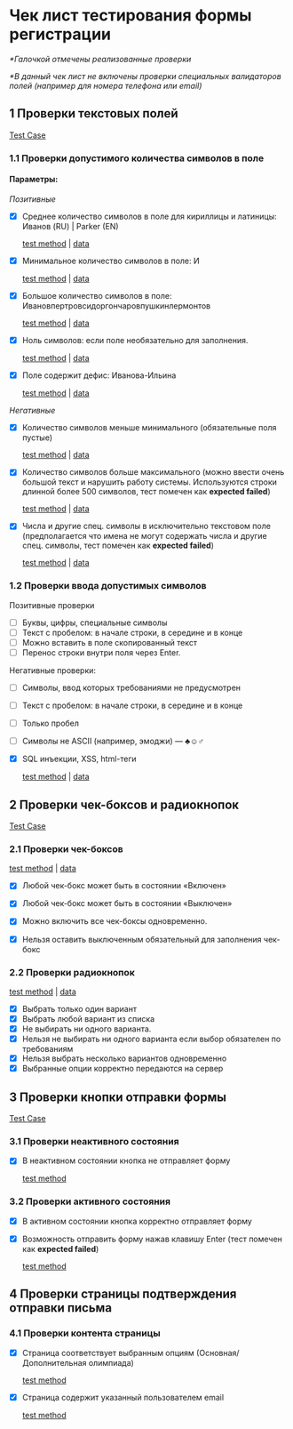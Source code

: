 # Чек лист тестирования формы регистрации

*\*Галочкой отмечены реализованные проверки*

*\*В данный чек лист не включены проверки специальных валидаторов полей (например для номера телефона или email)*

## 1 Проверки текстовых полей

[Test Case](https://github.com/kosdmit/Cy_test_task/blob/db9c1bd1dd2cff190610bc40f7c5ab513afbcf23/tests/test_registration_page.py#L80-L129)

### 1.1 Проверки допустимого количества символов в поле

#### Параметры:

_Позитивные_

- [x] Среднее количество символов в поле для кириллицы и латиницы: Иванов (RU) | Parker (EN)

  [test method](https://github.com/kosdmit/Cy_test_task/blob/db9c1bd1dd2cff190610bc40f7c5ab513afbcf23/tests/test_registration_page.py#L88-L91)
| [data](https://github.com/kosdmit/Cy_test_task/blob/db9c1bd1dd2cff190610bc40f7c5ab513afbcf23/tests/data.py#L54-L88)

- [x] Минимальное количество символов в поле: И

  [test method](https://github.com/kosdmit/Cy_test_task/blob/db9c1bd1dd2cff190610bc40f7c5ab513afbcf23/tests/test_registration_page.py#L88-L91)
| [data](https://github.com/kosdmit/Cy_test_task/blob/5ac5f0c11c8c15c6e55ef5457fdc85adc3df9a13/tests/data.py#L98-L101)

- [x] Большое количество символов в поле: Ивановпертровсидоргончаровпушкинлермонтов

  [test method](https://github.com/kosdmit/Cy_test_task/blob/db9c1bd1dd2cff190610bc40f7c5ab513afbcf23/tests/test_registration_page.py#L88-L91)
| [data](https://github.com/kosdmit/Cy_test_task/blob/5ac5f0c11c8c15c6e55ef5457fdc85adc3df9a13/tests/data.py#L103-L106)

- [x] Ноль символов: если поле необязательно для заполнения.

  [test method](https://github.com/kosdmit/Cy_test_task/blob/db9c1bd1dd2cff190610bc40f7c5ab513afbcf23/tests/test_registration_page.py#L88-L91)
| [data](https://github.com/kosdmit/Cy_test_task/blob/5ac5f0c11c8c15c6e55ef5457fdc85adc3df9a13/tests/data.py#L108-L112)

- [x] Поле содержит дефис: Иванова-Ильина

  [test method](https://github.com/kosdmit/Cy_test_task/blob/db9c1bd1dd2cff190610bc40f7c5ab513afbcf23/tests/test_registration_page.py#L88-L91)
| [data](https://github.com/kosdmit/Cy_test_task/blob/db9c1bd1dd2cff190610bc40f7c5ab513afbcf23/tests/data.py#L114-L118)

  
_Негативные_

- [x] Количество символов меньше минимального (обязательные поля пустые)

  [test method](https://github.com/kosdmit/Cy_test_task/blob/db9c1bd1dd2cff190610bc40f7c5ab513afbcf23/tests/test_registration_page.py#L111-L117)
| [data](https://github.com/kosdmit/Cy_test_task/blob/5ac5f0c11c8c15c6e55ef5457fdc85adc3df9a13/tests/data.py#L108-L112)

- [x] Количество символов больше максимального (можно ввести очень большой текст и нарушить работу системы. Используются строки длинной более 500 символов, тест помечен как **expected failed**)

  [test method](https://github.com/kosdmit/Cy_test_task/blob/db9c1bd1dd2cff190610bc40f7c5ab513afbcf23/tests/test_registration_page.py#L120-L129)
| [data](https://github.com/kosdmit/Cy_test_task/blob/db9c1bd1dd2cff190610bc40f7c5ab513afbcf23/tests/data.py#L132)

- [x] Числа и другие спец. символы в исключительно текстовом поле (предполагается что имена не могут содержать числа и другие спец. символы, тест помечен как **expected failed**)

  [test method](https://github.com/kosdmit/Cy_test_task/blob/db9c1bd1dd2cff190610bc40f7c5ab513afbcf23/tests/test_registration_page.py#L94-L108)
| [data](https://github.com/kosdmit/Cy_test_task/blob/db9c1bd1dd2cff190610bc40f7c5ab513afbcf23/tests/data.py#L121-L128)

  
### 1.2 Проверки ввода допустимых символов

Позитивные проверки

- [ ] Буквы, цифры, специальные символы
- [ ] Текст с пробелом: в начале строки, в середине и в конце
- [ ] Можно вставить в поле скопированный текст
- [ ] Перенос строки внутри поля через Enter.

Негативные проверки:

- [ ] Символы, ввод которых требованиями не предусмотрен
- [ ] Текст с пробелом: в начале строки, в середине и в конце
- [ ] Только пробел
- [ ] Символы не ASCII (например, эмоджи) — ♣☺♂
- [x] SQL инъекции, XSS, html-теги

  [test method](https://github.com/kosdmit/Cy_test_task/blob/db9c1bd1dd2cff190610bc40f7c5ab513afbcf23/tests/test_registration_page.py#L120-L129)
| [data](https://github.com/kosdmit/Cy_test_task/blob/db9c1bd1dd2cff190610bc40f7c5ab513afbcf23/tests/data.py#L133-L135)

  
## 2 Проверки чек-боксов и радиокнопок

[Test Case](https://github.com/kosdmit/Cy_test_task/blob/db9c1bd1dd2cff190610bc40f7c5ab513afbcf23/tests/test_registration_page.py#L132-L163)

### 2.1 Проверки чек-боксов


  [test method](https://github.com/kosdmit/Cy_test_task/blob/db9c1bd1dd2cff190610bc40f7c5ab513afbcf23/tests/test_registration_page.py#L156-L163)
| [data](https://github.com/kosdmit/Cy_test_task/blob/db9c1bd1dd2cff190610bc40f7c5ab513afbcf23/tests/data.py#L42-L46)


- [x] Любой чек-бокс может быть в состоянии «Включен»
- [x] Любой чек-бокс может быть в состоянии «Выключен»
- [x] Можно включить все чек-боксы одновременно.
- [x] Нельзя оставить выключенным обязательный для заполнения чек-бокс


### 2.2 Проверки радиокнопок

  [test method](https://github.com/kosdmit/Cy_test_task/blob/db9c1bd1dd2cff190610bc40f7c5ab513afbcf23/tests/test_registration_page.py#L133-L153)
| [data](https://github.com/kosdmit/Cy_test_task/blob/db9c1bd1dd2cff190610bc40f7c5ab513afbcf23/tests/data.py#L37-L40)


- [x] Выбрать только один вариант
- [x] Выбрать любой вариант из списка
- [x] Не выбирать ни одного варианта.
- [x] Нельзя не выбирать ни одного варианта если выбор обязателен по требованиям
- [x] Нельзя выбрать несколько вариантов одновременно
- [x] Выбранные опции корректно передаются на сервер

## 3 Проверки кнопки отправки формы

[Test Case](https://github.com/kosdmit/Cy_test_task/blob/db9c1bd1dd2cff190610bc40f7c5ab513afbcf23/tests/test_registration_page.py#L166-L190)

### 3.1 Проверки неактивного состояния

- [x] В неактивном состоянии кнопка не отправляет форму

  [test method](https://github.com/kosdmit/Cy_test_task/blob/db9c1bd1dd2cff190610bc40f7c5ab513afbcf23/tests/test_registration_page.py#L176-L190)


### 3.2 Проверки активного состояния

- [x] В активном состоянии кнопка корректно отправляет форму
- [x] Возможность отправить форму нажав клавишу Enter (тест помечен как **expected failed**)

  [test method](https://github.com/kosdmit/Cy_test_task/blob/db9c1bd1dd2cff190610bc40f7c5ab513afbcf23/tests/test_registration_page.py#L167-L173)


## 4 Проверки страницы подтверждения отправки письма

### 4.1 Проверки контента страницы

- [x] Страница соответствует выбранным опциям (Основная/Дополнительная олимпиада)

  [test method](https://github.com/kosdmit/Cy_test_task/blob/db9c1bd1dd2cff190610bc40f7c5ab513afbcf23/tests/test_registration_page.py#L133-L153)

- [x] Страница содержит указанный пользователем email

  [test method](https://github.com/kosdmit/Cy_test_task/blob/db9c1bd1dd2cff190610bc40f7c5ab513afbcf23/tests/test_registration_page.py#L46-L57)
